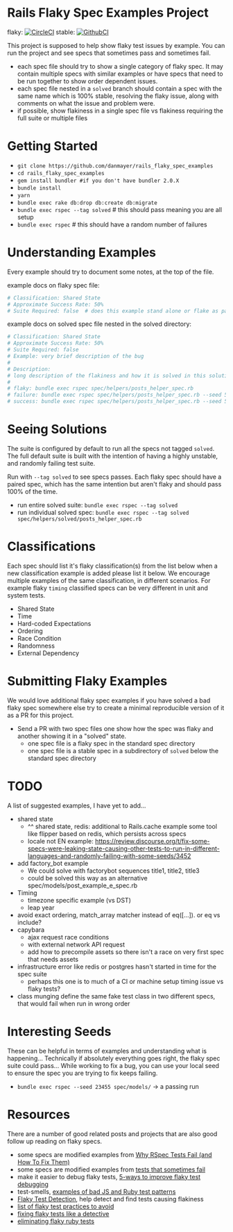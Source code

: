 # Rails Flaky Spec Examples Project

flaky: [![CircleCI](https://circleci.com/gh/danmayer/rails_flaky_spec_examples.svg?style=svg)](https://circleci.com/gh/danmayer/rails_flaky_spec_examples) 
stable:  [![GithubCI](https://github.com/danmayer/rails_flaky_spec_examples/workflows/CI/badge.svg)](https://github.com/danmayer/rails_flaky_spec_examples/actions)


This project is supposed to help show flaky test issues by example. You can run the project and see specs that sometimes pass and sometimes fail. 

* each spec file should try to show a single category of flaky spec. It may contain multiple specs with similar examples or have specs that need to be run together to show order dependent issues.
* each spec file nested in a `solved` branch should contain a spec with the same name which is 100% stable, resolving the flaky issue, along with comments on what the issue and problem were.
* if possible, show flakiness in a single spec file vs flakiness requiring the full suite or multiple files

# Getting Started

* `git clone https://github.com/danmayer/rails_flaky_spec_examples`
* `cd rails_flaky_spec_examples`
* `gem install bundler #if you don't have bundler 2.0.X`
* `bundle install`
* `yarn`
* `bundle exec rake db:drop db:create db:migrate`
* `bundle exec rspec --tag solved`  # this should pass meaning you are all setup
* `bundle exec rspec` # this should have a random number of failures

# Understanding Examples

Every example should try to document some notes, at the top of the file.

example docs on flaky spec file:

```ruby
# Classification: Shared State
# Approximate Success Rate: 50%
# Suite Required: false  # does this example stand alone or flake as part of a suite
```

example docs on solved spec file nested in the solved directory:

```ruby
# Classification: Shared State
# Approximate Success Rate: 50%
# Suite Required: false
# Example: very brief description of the bug
#
# Description:
# long description of the flakiness and how it is solved in this solution.
#
# flaky: bundle exec rspec spec/helpers/posts_helper_spec.rb
# failure: bundle exec rspec spec/helpers/posts_helper_spec.rb --seed 52493
# success: bundle exec rspec spec/helpers/posts_helper_spec.rb --seed 52496
```

# Seeing Solutions

The suite is configured by default to run all the specs not tagged `solved`. The full default suite is built with the intention of having a highly unstable, and randomly failing test suite.

Run with `--tag solved` to see specs passes. Each flaky spec should have a paired spec, which has the same intention but aren't flaky and should pass 100% of the time.

* run entire solved suite: `bundle exec rspec --tag solved`
* run individual solved spec: `bundle exec rspec --tag solved spec/helpers/solved/posts_helper_spec.rb`

# Classifications

Each spec should list it's flaky classification(s) from the list below when a new classification example is added please list it below. We encourage multiple examples of the same classification, in different scenarios. For example flaky `timing` classified specs can be very different in unit and system tests.

* Shared State
* Time
* Hard-coded Expectations
* Ordering
* Race Condition
* Randomness
* External Dependency

# Submitting Flaky Examples

We would love additional flaky spec examples if you have solved a bad flaky spec somewhere else try to create a minimal reproducible version of it as a PR for this project.

* Send a PR with two spec files one show how the spec was flaky and another showing it in a "solved" state.
	* one spec file is a flaky spec in the standard spec directory
	* one spec file is a stable spec in a subdirectory of `solved` below the standard spec directory

# TODO

A list of suggested examples, I have yet to add...

* shared state
   * ^^ shared state, redis: additional to Rails.cache example some tool like flipper based on redis, which persists across specs
   * locale not EN example: https://review.discourse.org/t/fix-some-specs-were-leaking-state-causing-other-tests-to-run-in-different-languages-and-randomly-failing-with-some-seeds/3452
* add factory_bot example
	* We could solve with factorybot sequences title1, title2, title3
	* could be solved this way as an alternative spec/models/post_example_e_spec.rb
* Timing
	* timezone specific example (vs DST)
	* leap year 
* avoid exact ordering, match_array matcher instead of eq([...]). or eq vs include?
* capybara
   * ajax request race conditions
   * with external network API request
   * add how to precompile assets so there isn't a race on very first spec that needs assets
* infrastructure error like redis or postgres hasn't started in time for the spec suite
    * perhaps this one is to much of a CI or machine setup timing issue vs flaky tests?  
* class munging define the same fake test class in two different specs, that would fail when run in wrong order

# Interesting Seeds

These can be helpful in terms of examples and understanding what is happening... Technically if absolutely everything goes right, the flaky spec suite could pass... While working to fix a bug, you can use your local seed to ensure the spec you are trying to fix keeps failing.

* `bundle exec rspec --seed 23455 spec/models/` -> a passing run

# Resources

There are a number of good related posts and projects that are also good follow up reading on flaky specs.

* some specs are modified examples from [Why RSpec Tests Fail (and How To Fix Them)](https://medium.com/better-programming/why-rspec-tests-fail-and-how-to-fix-them-402f1c7dce16)
* some specs are modified examples from [tests that sometimes fail](https://samsaffron.com/archive/2019/05/15/tests-that-sometimes-fail)
* make it easier to debug flaky tests, [5-ways to improve flaky test debugging](https://building.buildkite.com/5-ways-weve-improved-flakey-test-debugging-4b3cfb9f27c8)
* test-smells, [examples of bad JS and Ruby test patterns](https://github.com/testdouble/test-smells)
* [Flaky Test Detection](https://buildpulse.io/), help detect and find tests causing flakiness
* [list of flaky test practices to avoid](https://github.com/evilmartians/terraforming-rails/blob/master/guides/flaky.md)
* [fixing flaky tests like a detective](https://sonja.codes/fixing-flaky-tests-like-a-detective)
* [eliminating flaky ruby tests](https://engineering.gusto.com/eliminating-flaky-ruby-tests/)

